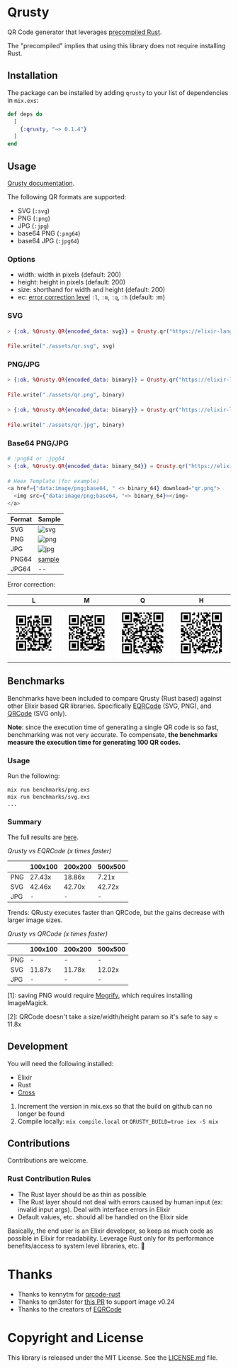 # Qrusty

QR Code generator that leverages [precompiled Rust](https://github.com/philss/rustler_precompiled).

The "precompiled" implies that using this library does not require installing Rust.

## Installation

The package can be installed by adding `qrusty` to your list of dependencies in `mix.exs`:

```elixir
def deps do
  [
    {:qrusty, "~> 0.1.4"}
  ]
end
```

## Usage

[Qrusty documentation](https://hexdocs.pm/qrusty/Qrusty.html).

The following QR formats are supported:

- SVG (`:svg`)
- PNG (`:png`)
- JPG (`:jpg`)
- base64 PNG (`:png64`)
- base64 JPG (`:jpg64`)

### Options

- width: width in pixels (default: 200)
- height: height in pixels (default: 200)
- size: shorthand for width and height (default: 200)
- ec: [error correction level](https://docs.rs/qrcode/0.6.0/qrcode/types/enum.EcLevel.html#variants) `:l`, `:m`, `:q`, `:h` (default: :m)

### SVG

```elixir
> {:ok, %Qrusty.QR{encoded_data: svg}} = Qrusty.qr("https://elixir-lang.org/", :svg, size: 200)

File.write("./assets/qr.svg", svg)
```

### PNG/JPG

```elixir
> {:ok, %Qrusty.QR{encoded_data: binary}} = Qrusty.qr("https://elixir-lang.org/", :png, width: 200, height: 200)

File.write("./assets/qr.png", binary)

> {:ok, %Qrusty.QR{encoded_data: binary}} = Qrusty.qr("https://elixir-lang.org/", :jpg, width: 200, height: 200)

File.write("./assets/qr.jpg", binary)
```

### Base64 PNG/JPG

```elixir
# :png64 or :jpg64
> {:ok, %Qrusty.QR{encoded_data: binary_64}} = Qrusty.qr("https://elixir-lang.org/", :png64, width: 200, height: 200)

# Heex Template (for example)
<a href={"data:image/png;base64, " <> binary_64} download="qr.png">
  <img src={"data:image/png;base64, "<> binary_64}></img>
</a>
```

| Format | Sample                         |
| ------ | ------------------------------ |
| SVG    | ![ svg ](assets/qr.svg)        |
| PNG    | ![ png ](assets/qr.png)        |
| JPG    | ![ jpg ](assets/qr.jpg)        |
| PNG64  | [ sample ](assets/base65.html) |
| JPG64  | --                             |

Error correction:

| L                          | M                          | Q                          | H                          |
| -------------------------- | -------------------------- | -------------------------- | -------------------------- |
| ![ l ](assets/qr_ec_l.jpg) | ![ m ](assets/qr_ec_m.jpg) | ![ q ](assets/qr_ec_q.jpg) | ![ h ](assets/qr_ec_h.jpg) |

## Benchmarks

Benchmarks have been included to compare Qrusty (Rust based) against other Elixir based QR libraries. Specifically [EQRCode](https://github.com/SiliconJungles/eqrcode) (SVG, PNG), and [QRCode](https://github.com/iodevs/qr_code) (SVG only).

**Note**: since the execution time of generating a single QR code is so fast, benchmarking was not very accurate. To compensate, **the benchmarks measure the execution time for generating 100 QR codes.**

### Usage

Run the following:

```
mix run benchmarks/png.exs
mix run benchmarks/svg.exs
...
```

### Summary

The full results are [here](/BENCHMARKS.md).

_Qrusty vs EQRCode (x times faster)_

|     | 100x100 | 200x200 | 500x500 |
| --- | ------- | ------- | ------- |
| PNG | 27.43x  | 18.86x  | 7.21x   |
| SVG | 42.46x  | 42.70x  | 42.72x  |
| JPG | -       | -       | -       |

Trends: QRusty executes faster than QRCode, but the gains decrease with larger image sizes.

_Qrusty vs QRCode (x times faster)_

|     | 100x100 | 200x200 | 500x500 |
| --- | ------- | ------- | ------- |
| PNG | -       | -       | -       |
| SVG | 11.87x  | 11.78x  | 12.02x  |
| JPG | -       | -       | -       |

[1]: saving PNG would require [Mogrify](https://github.com/elixir-mogrify/mogrify), which requires installing ImageMagick.

[2]: QRCode doesn't take a size/width/height param so it's safe to say ≈ 11.8x

## Development

You will need the following installed:

- Elixir
- Rust
- [Cross](https://github.com/cross-rs/cross)

1. Increment the version in mix.exs so that the build on github can no longer be found
2. Compile locally: `mix compile.local` or `QRUSTY_BUILD=true iex -S mix`

## Contributions

Contributions are welcome.

### Rust Contribution Rules

- The Rust layer should be as thin as possible
- The Rust layer should not deal with errors caused by human input (ex: invalid input args). Deal with interface errors in Elixir
- Default values, etc. should all be handled on the Elixir side

Basically, the end user is an Elixir developer, so keep as much code as possible in Elixir for readability. Leverage Rust only for its performance benefits/access to system level libraries, etc. 🙏

# Thanks

- Thanks to kennytm for [qrcode-rust](https://github.com/kennytm/qrcode-rust)
- Thanks to qm3ster for [this PR](https://github.com/qm3ster/qrcode-rust) to support image v0.24
- Thanks to the creators of [EQRCode](https://github.com/SiliconJungles/eqrcode)

# Copyright and License

This library is released under the MIT License. See the [LICENSE.md](/LICENSE.md) file.

